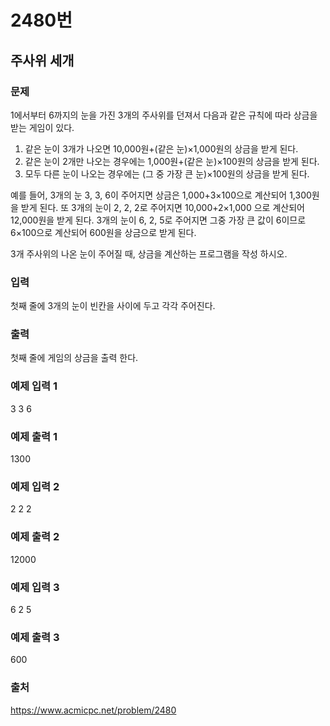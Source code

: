 # 2480번
## 주사위 세개
### 문제
1에서부터 6까지의 눈을 가진 3개의 주사위를 던져서 다음과 같은 규칙에 따라 상금을 받는 게임이 있다.

1. 같은 눈이 3개가 나오면 10,000원+(같은 눈)×1,000원의 상금을 받게 된다.
2. 같은 눈이 2개만 나오는 경우에는 1,000원+(같은 눈)×100원의 상금을 받게 된다.
3. 모두 다른 눈이 나오는 경우에는 (그 중 가장 큰 눈)×100원의 상금을 받게 된다.

예를 들어, 3개의 눈 3, 3, 6이 주어지면 상금은 1,000+3×100으로 계산되어 1,300원을 받게 된다. 또 3개의 눈이 2, 2, 2로 주어지면 10,000+2×1,000 으로 계산되어 12,000원을 받게 된다. 3개의 눈이 6, 2, 5로 주어지면 그중 가장 큰 값이 6이므로 6×100으로 계산되어 600원을 상금으로 받게 된다.

3개 주사위의 나온 눈이 주어질 때, 상금을 계산하는 프로그램을 작성 하시오.

### 입력
첫째 줄에 3개의 눈이 빈칸을 사이에 두고 각각 주어진다.

### 출력
첫째 줄에 게임의 상금을 출력 한다.

### 예제 입력 1
3 3 6

### 예제 출력 1
1300

### 예제 입력 2
2 2 2

### 예제 출력 2
12000

### 예제 입력 3
6 2 5

### 예제 출력 3
600

### 출처
https://www.acmicpc.net/problem/2480
